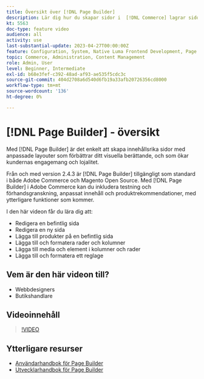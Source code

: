 ```yaml
---
title: Översikt över [!DNL Page Builder]
description: Lär dig hur du skapar sidor i  [!DNL Commerce] lagrar sidor i administratören med  [!DNL Page Builder].
kt: 5563
doc-type: feature video
audience: all
activity: use
last-substantial-update: 2023-04-27T00:00:00Z
feature: Configuration, System, Native Luma Frontend Development, Page Content
topic: Commerce, Administration, Content Management
role: Admin, User
level: Beginner, Intermediate
exl-id: b68e3fef-c392-48ad-af93-ae535f5cdc3c
source-git-commit: 404d2708a6d540d6fb19a33afb20726356cd8000
workflow-type: tm+mt
source-wordcount: '136'
ht-degree: 0%

---
```


# [!DNL Page Builder] - översikt

Med [!DNL Page Builder] är det enkelt att skapa innehållsrika sidor med anpassade layouter som förbättrar ditt visuella berättande, och som ökar kundernas engagemang och lojalitet.

Från och med version 2.4.3 är [!DNL Page Builder] tillgängligt som standard i både Adobe Commerce och Magento Open Source. Med [!DNL Page Builder] i Adobe Commerce kan du inkludera testning och förhandsgranskning, anpassat innehåll och produktrekommendationer, med ytterligare funktioner som kommer.

I den här videon får du lära dig att:

- Redigera en befintlig sida
- Redigera en ny sida
- Lägga till produkter på en befintlig sida
- Lägga till och formatera rader och kolumner
- Lägga till media och element i kolumner och rader
- Lägga till och formatera ett reglage

## Vem är den här videon till?

- Webbdesigners
- Butikshandlare

## Videoinnehåll

>[!VIDEO](https://video.tv.adobe.com/v/3447895?quality=12&learn=on&captions=swe)

## Ytterligare resurser

- [Användarhandbok för Page Builder](https://experienceleague.adobe.com/docs/commerce-admin/page-builder/guide-overview.html?lang=sv-SE)
- [Utvecklarhandbok för Page Builder](https://developer.adobe.com/commerce/frontend-core/page-builder/)
